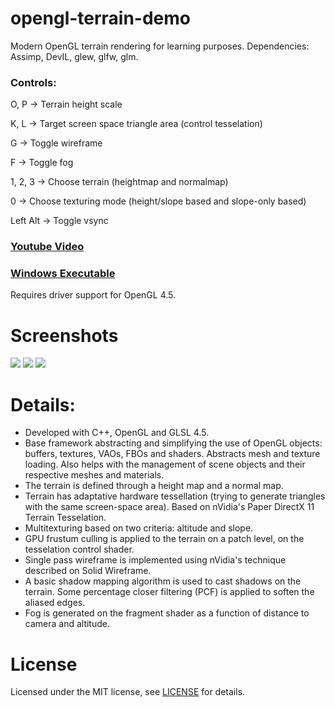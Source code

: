 # opengl-terrain-demo
Modern OpenGL terrain rendering for learning purposes. Dependencies: Assimp, DevIL, glew, glfw, glm.

### Controls:

O, P -> Terrain height scale

K, L -> Target screen space triangle area (control tesselation)

G -> Toggle wireframe

F -> Toggle fog


1, 2, 3 -> Choose terrain (heightmap and normalmap)

0 -> Choose texturing mode (height/slope based and slope-only based)

Left Alt -> Toggle vsync

### [Youtube Video](https://www.youtube.com/watch?v=jADa3OFTLCQ)

### [Windows Executable](http://www.bmlourenco.com/downloads/opengl-terrain-demo.zip)
Requires driver support for OpenGL 4.5.

# Screenshots
![](http://bmlourenco.com/portfolio/opengl-terrain-demo/images/gallery/1.jpg)
![](http://bmlourenco.com/portfolio/opengl-terrain-demo/images/gallery/4.jpg)
![](http://bmlourenco.com/portfolio/opengl-terrain-demo/images/gallery/5.jpg)

# Details:
- Developed with C++, OpenGL and GLSL 4.5.
- Base framework abstracting and simplifying the use of OpenGL objects: buffers, textures, VAOs, FBOs and shaders. Abstracts mesh and texture loading. Also helps with the management of scene objects and their respective meshes and materials.
- The terrain is defined through a height map and a normal map.
- Terrain has adaptative hardware tessellation (trying to generate triangles with the same screen-space area). Based on nVidia's Paper DirectX 11 Terrain Tesselation.
- Multitexturing based on two criteria: altitude and slope.
- GPU frustum culling is applied to the terrain on a patch level, on the tesselation control shader.
- Single pass wireframe is implemented using nVidia's technique described on Solid Wireframe.
- A basic shadow mapping algorithm is used to cast shadows on the terrain. Some percentage closer filtering (PCF) is applied to soften the aliased edges.
- Fog is generated on the fragment shader as a function of distance to camera and altitude.

# License
Licensed under the MIT license, see [LICENSE](https://github.com/MadEqua/opengl-terrain-demo/blob/master/LICENSE) for details.
